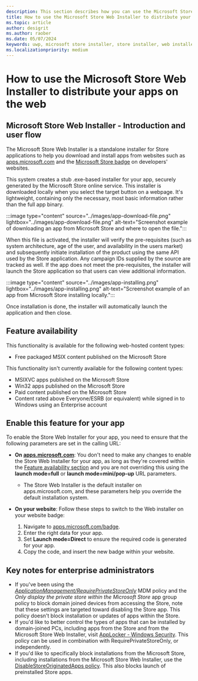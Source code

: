 ```yaml
---
description: This section describes how you can use the Microsoft Store Web installer to improve distribution of your app on the web
title: How to use the Microsoft Store Web Installer to distribute your apps on the web.
ms.topic: article
author: desigrit
ms.author: raober
ms.date: 05/07/2024
keywords: uwp, microsoft store installer, store installer, web installer
ms.localizationpriority: medium
---
```


# How to use the Microsoft Store Web Installer to distribute your apps on the web

## Microsoft Store Web Installer - Introduction and user flow

The Microsoft Store Web Installer is a standalone installer for Store applications to help you download and install apps from websites such as [apps.microsoft.com](https://apps.microsoft.com) and the [Microsoft Store badge](https://apps.microsoft.com/badge) on developers' websites.

This system creates a stub .exe-based installer for your app, securely generated by the Microsoft Store online service. This installer is downloaded locally when you select the target button on a webpage. It's lightweight, containing only the necessary, most basic information rather than the full app binary.

:::image type="content" source="../images/app-download-file.png" lightbox="../images/app-download-file.png" alt-text="Screenshot example of downloading an app from Microsoft Store and where to open the file.":::

When this file is activated, the installer will verify the pre-requisites (such as system architecture, age of the user, and availability in the users market) and subsequently initiate installation of the product using the same API used by the Store application. Any campaign IDs supplied by the source are tracked as well. If the app does not meet the pre-requisites, the installer will launch the Store application so that users can view additional information. 

:::image type="content" source="../images/app-installing.png" lightbox="../images/app-installing.png" alt-text="Screenshot example of an app from Microsoft Store installing locally.":::

Once installation is done, the installer will automatically launch the application and then close.

## Feature availability

This functionality is available for the following web-hosted content types:

- Free packaged MSIX content published on the Microsoft Store

This functionality isn't currently available for the following content types:

- MSIXVC apps published on the Microsoft Store
- Win32 apps published on the Microsoft Store
- Paid content published on the Microsoft Store
- Content rated above Everyone/ESRB (or equivalent) while signed in to Windows using an Enterprise account 

## Enable this feature for your app

To enable the Store Web Installer for your app, you need to ensure that the following parameters are set in the calling URL:

- **On [apps.microsoft.com](https://apps.microsoft.com)**: You don't need to make any changes to enable the Store Web Installer for your app, as long as they're covered within the [Feature availability section](#feature-availability) and you are not overriding this using the **launch mode=full** or **launch mode=mini/pop-up** URL parameters.
  - The Store Web Installer is the default installer on apps.microsoft.com, and these parameters help you override the default installation system.

- **On your website**: Follow these steps to switch to the Web installer on your website badge:
  1. Navigate to [apps.microsoft.com/badge](https://apps.microsoft.com/badge).
  1. Enter the right data for your app.
  1. Set **Launch mode=Direct** to ensure the required code is generated for your app.
  1. Copy the code, and insert the new badge within your website.

## Key notes for enterprise administrators

- If you've been using the *[ApplicationManagement/RequirePrivateStoreOnly](/microsoft-store/manage-access-to-private-store)* MDM policy and the *Only display the private store within the Microsoft Store* app group policy to block domain joined devices from accessing the Store, note that these settings are targeted toward disabling the Store app. This policy doesn't block installation or updates of apps within the Store.
- If you'd like to better control the types of apps that can be installed by domain-joined PCs, including apps from the Store and from the Microsoft Store Web Installer, visit [AppLocker - Windows Security](/windows/security/application-security/application-control/windows-defender-application-control/applocker/applocker-overview). This policy can be used in combination with RequirePrivateStoreOnly, or independently.
- If you'd like to specifically block installations from the Microsoft Store, including installations from the Microsoft Store Web Installer, use the [DisableStoreOriginatedApps policy](/windows/client-management/mdm/policy-csp-applicationmanagement#disablestoreoriginatedapps). This also blocks launch of preinstalled Store apps.
